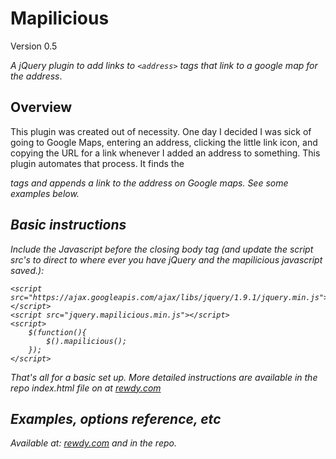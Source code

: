 # Mapilicious

Version 0.5

_A jQuery plugin to add links to `<address>` tags that link to a google map for the address_.

## Overview

This plugin was created out of necessity. One day I decided I was sick of going to Google Maps, entering an address, clicking the little link icon, and copying the URL for a link whenever I added an address to something. This plugin automates that process. It finds the <address> tags and appends a link to the address on Google maps. See some examples below.

## Basic instructions

Include the Javascript before the closing body tag (and update the script src's to direct to where ever you have jQuery and the mapilicious javascript saved.):

	<script src="https://ajax.googleapis.com/ajax/libs/jquery/1.9.1/jquery.min.js"></script>
	<script src="jquery.mapilicious.min.js"></script>
	<script>
		$(function(){
			$().mapilicious();
		});
	</script>

That's all for a basic set up. More detailed instructions are available in the repo index.html file on at [rewdy.com](http://rewdy.com/projects/view/mapilicious/)



## Examples, options reference, etc

Available at: [rewdy.com](http://rewdy.com/tools-files/mapilicious) and in the repo.
